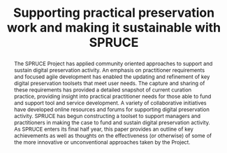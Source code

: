 ---
abstract: The SPRUCE Project has applied community oriented approaches to support
  and sustain digital preservation activity. An emphasis on practitioner requirements
  and focused agile development has enabled the updating and refinement of key digital
  preservation toolsets that meet user needs. The capture and sharing of these requirements
  has provided a detailed snapshot of current curation practice, providing insight
  into practical practitioner needs for those able to fund and support tool and service
  development. A variety of collaborative initiatives have developed online resources
  and forums for supporting digital preservation activity. SPRUCE has begun constructing
  a toolset to support managers and practitioners in making the case to fund and sustain
  digital preservation activity. As SPRUCE enters its final half year, this paper
  provides an outline of key achievements as well as thoughts on the effectiveness
  (or otherwise) of some of the more innovative or unconventional approaches taken
  by the Project.
creators:
- Wheathley, Paul
- Pennock, Maureen
date: null
document_url: https://services.phaidra.univie.ac.at/api/object/o:378061/download
grand_parent: iPRES
institutions: []
keywords:
- digital preservation
- requirements
- agile development
- hackathon
- mashup
- business case
- collaboration
- lisbon
landing_page_url: https://phaidra.univie.ac.at/o:378061
language: eng
layout: publication
license: CC BY-SA 2.0 AT
notes_url: null
parent: iPRES 2013
presentation_url: null
publication_type: paper
size: 528195
source_name: iPRES
title: Supporting practical preservation work and making it sustainable with SPRUCE
year: 2013
---